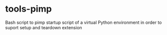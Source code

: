 # tools-pimp
Bash script to pimp startup script of a virtual Python environment in order to suport setup and teardown extension
